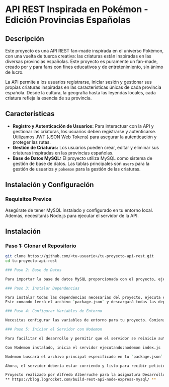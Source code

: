 
# API REST Inspirada en Pokémon - Edición Provincias Españolas

## Descripción

Este proyecto es una API REST fan-made inspirada en el universo Pokémon, con una vuelta de tuerca creativa: las criaturas están inspiradas en las diversas provincias españolas. Este proyecto es puramente un fan-made, creado por y para fans con fines educativos y de entretenimiento, sin ánimo de lucro.

La API permite a los usuarios registrarse, iniciar sesión y gestionar sus propias criaturas inspiradas en las características únicas de cada provincia española. Desde la cultura, la geografía hasta las leyendas locales, cada criatura refleja la esencia de su provincia.

## Características

- **Registro y Autenticación de Usuarios:** Para interactuar con la API y gestionar las criaturas, los usuarios deben registrarse y autenticarse. Utilizamos JWT (JSON Web Tokens) para asegurar la autenticación y proteger las rutas.
- **Gestión de Criaturas:** Los usuarios pueden crear, editar y eliminar sus criaturas inspiradas en las provincias españolas.
- **Base de Datos MySQL:** El proyecto utiliza MySQL como sistema de gestión de base de datos. Las tablas principales son `users` para la gestión de usuarios y `pokemon` para la gestión de las criaturas.

## Instalación y Configuración

### Requisitos Previos

Asegúrate de tener MySQL instalado y configurado en tu entorno local. Además, necesitarás Node.js para ejecutar el servidor de la API.

## Instalación

### Paso 1: Clonar el Repositorio

```bash
git clone https://github.com/<tu-usuario>/tu-proyecto-api-rest.git
cd tu-proyecto-api-rest

### Paso 2: Base de Datos

Para importar la base de datos MySQL proporcionada con el proyecto, ejecuta el siguiente comando en tu terminal. Asegúrate de reemplazar `usuario`, `nombre_de_tu_base_de_datos`, y `ruta/a/tu/archivo.sql` con tus datos específicos

### Paso 3: Instalar Dependencias

Para instalar todas las dependencias necesarias del proyecto, ejecuta el npm install en tu terminal dentro del directorio del proyecto.
Este comando leerá el archivo `package.json` y descargará todas las dependencias listadas en él.

### Paso 4: Configurar Variables de Entorno

Necesitas configurar las variables de entorno para tu proyecto. Comienza por copiar el archivo de ejemplo `.env.example` a un nuevo archivo llamado `.env`:

### Paso 5: Iniciar el Servidor con Nodemon

Para facilitar el desarrollo y permitir que el servidor se reinicie automáticamente cada vez que hagas cambios en el código, vamos a utilizar Nodemon. Si aún no tienes Nodemon instalado globalmente en tu sistema, puedes instalarlo con el siguiente comando: npm install -g nodemon

Con Nodemon instalado, inicia el servidor ejecutando:nodemon index.js

Nodemon buscará el archivo principal especificado en tu `package.json` (usualmente `index.js` o `server.js`) y lanzará el servidor. Cualquier cambio en los archivos del proyecto provocará un reinicio automático del servidor, facilitando el proceso de desarrollo.

Ahora, el servidor debería estar corriendo y listo para recibir peticiones, mejorando tu flujo de trabajo al no tener que reiniciar manualmente el servidor tras cada cambio.

Proyecto realizado por Alfredo Alberruche para la asignatura Desarrollo Web en Entorno Cliente
** https://blog.logrocket.com/build-rest-api-node-express-mysql/ **

